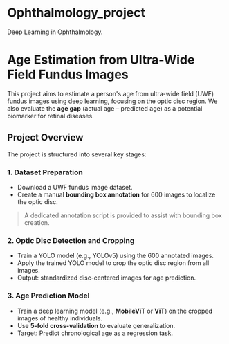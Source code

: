 # Ophthalmology_project
Deep Learning in Ophthalmology.

# Age Estimation from Ultra-Wide Field Fundus Images

This project aims to estimate a person's age from ultra-wide field (UWF) fundus images using deep learning, focusing on the optic disc region. We also evaluate the **age gap** (actual age – predicted age) as a potential biomarker for retinal diseases.

## Project Overview

The project is structured into several key stages:

### 1. Dataset Preparation

- Download a UWF fundus image dataset.
- Create a manual **bounding box annotation** for 600 images to localize the optic disc.

> A dedicated annotation script is provided to assist with bounding box creation.

### 2. Optic Disc Detection and Cropping

- Train a YOLO model (e.g., YOLOv5) using the 600 annotated images.
- Apply the trained YOLO model to crop the optic disc region from all images.
- Output: standardized disc-centered images for age prediction.

### 3. Age Prediction Model

- Train a deep learning model (e.g., **MobileViT** or **ViT**) on the cropped images of healthy individuals.
- Use **5-fold cross-validation** to evaluate generalization.
- Target: Predict chronological age as a regression task.


